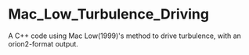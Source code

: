 # Mac_Low_Turbulence_Driving
A C++ code using Mac Low(1999)'s method to drive turbulence, with an orion2-format output.

